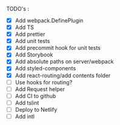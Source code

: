 TODO's :

- [x] Add webpack.DefinePlugin
- [x] Add TS
- [x] Add prettier
- [x] Add unit tests
- [x] Add precommit hook for unit tests
- [x] Add Storybook
- [x] Add absolute paths on server/webpack
- [x] Add styled-components
- [x] Add react-routing/add contents folder
- [ ] Use hooks for routing?
- [ ] Add Request helper
- [ ] Add CI to github
- [ ] Add tslint
- [ ] Deploy to Netlify
- [ ] Add intl
